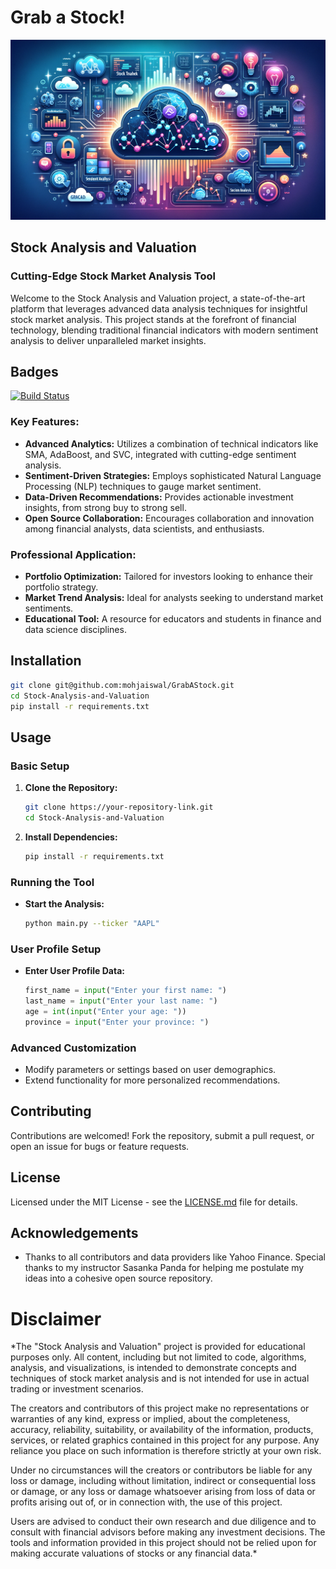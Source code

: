 # Grab a Stock!
![Grab a Stock Header Image](GrabAStockHeader.png)

## Stock Analysis and Valuation
### Cutting-Edge Stock Market Analysis Tool
Welcome to the Stock Analysis and Valuation project, a state-of-the-art platform that leverages advanced data analysis techniques for insightful stock market analysis. This project stands at the forefront of financial technology, blending traditional financial indicators with modern sentiment analysis to deliver unparalleled market insights.

## Badges
[![Build Status](https://img.shields.io/badge/Build-Passing-brightgreen)](https://github.com/mohjaiswal/GrabAStock)

### Key Features:
- **Advanced Analytics:** Utilizes a combination of technical indicators like SMA, AdaBoost, and SVC, integrated with cutting-edge sentiment analysis.
- **Sentiment-Driven Strategies:** Employs sophisticated Natural Language Processing (NLP) techniques to gauge market sentiment.
- **Data-Driven Recommendations:** Provides actionable investment insights, from strong buy to strong sell.
- **Open Source Collaboration:** Encourages collaboration and innovation among financial analysts, data scientists, and enthusiasts.

### Professional Application:
- **Portfolio Optimization:** Tailored for investors looking to enhance their portfolio strategy.
- **Market Trend Analysis:** Ideal for analysts seeking to understand market sentiments.
- **Educational Tool:** A resource for educators and students in finance and data science disciplines.

## Installation
```bash
git clone git@github.com:mohjaiswal/GrabAStock.git
cd Stock-Analysis-and-Valuation
pip install -r requirements.txt
```

## Usage

### Basic Setup
1. **Clone the Repository:**
   ```bash
   git clone https://your-repository-link.git
   cd Stock-Analysis-and-Valuation
   ```
2. **Install Dependencies:**
   ```bash
   pip install -r requirements.txt
   ```

### Running the Tool
- **Start the Analysis:**
  ```bash
  python main.py --ticker "AAPL"
  ```

### User Profile Setup
- **Enter User Profile Data:**
  ```python
  first_name = input("Enter your first name: ")
  last_name = input("Enter your last name: ")
  age = int(input("Enter your age: "))
  province = input("Enter your province: ")
  ```

### Advanced Customization
- Modify parameters or settings based on user demographics.
- Extend functionality for more personalized recommendations.

## Contributing
Contributions are welcomed! Fork the repository, submit a pull request, or open an issue for bugs or feature requests.

## License
Licensed under the MIT License - see the [LICENSE.md](LICENSE) file for details.

## Acknowledgements
- Thanks to all contributors and data providers like Yahoo Finance. Special thanks to my instructor Sasanka Panda for helping me postulate my ideas into a cohesive open source repository.

# Disclaimer

*The "Stock Analysis and Valuation" project is provided for educational purposes only. All content, including but not limited to code, algorithms, analysis, and visualizations, is intended to demonstrate concepts and techniques of stock market analysis and is not intended for use in actual trading or investment scenarios.

The creators and contributors of this project make no representations or warranties of any kind, express or implied, about the completeness, accuracy, reliability, suitability, or availability of the information, products, services, or related graphics contained in this project for any purpose. Any reliance you place on such information is therefore strictly at your own risk.

Under no circumstances will the creators or contributors be liable for any loss or damage, including without limitation, indirect or consequential loss or damage, or any loss or damage whatsoever arising from loss of data or profits arising out of, or in connection with, the use of this project.

Users are advised to conduct their own research and due diligence and to consult with financial advisors before making any investment decisions. The tools and information provided in this project should not be relied upon for making accurate valuations of stocks or any financial data.*

